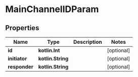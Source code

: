 
# MainChannelIDParam

## Properties
Name | Type | Description | Notes
------------ | ------------- | ------------- | -------------
**id** | **kotlin.Int** |  |  [optional]
**initiator** | **kotlin.String** |  |  [optional]
**responder** | **kotlin.String** |  |  [optional]



